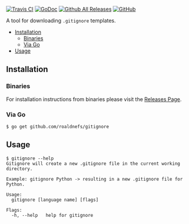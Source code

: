 [![Travis CI](https://img.shields.io/travis/roaldnefs/gitignore.svg?style=for-the-badge)](https://travis-ci.org/roaldnefs/gitignore)
[![GoDoc](https://img.shields.io/badge/godoc-reference-5272B4.svg?style=for-the-badge)](https://godoc.org/github.com/roaldnefs/gitignore)
[![Github All Releases](https://img.shields.io/github/downloads/roaldnefs/gitignore/total.svg?style=for-the-badge)](https://github.com/roaldnefs/gitignore/releases)
[![GitHub](https://img.shields.io/github/license/roaldnefs/gitignore.svg?style=for-the-badge)](https://github.com/roaldnefs/gitignore/blob/master/LICENSE)

A tool for downloading `.gitignore` templates.

* [Installation](README.md#installation)
     * [Binaries](README.md#binaries)
     * [Via Go](README.md#via-go)
* [Usage](README.md#usage)

## Installation

### Binaries

For installation instructions from binaries please visit the [Releases Page](https://github.com/roaldnefs/gitignore/releases).

### Via Go

```console
$ go get github.com/roaldnefs/gitignore
```

## Usage

```console
$ gitignore --help
Gitignore will create a new .gitignore file in the current working
directory.

Example: gitignore Python -> resulting in a new .gitignore file for Python.

Usage:
  gitignore [language name] [flags]

Flags:
  -h, --help   help for gitignore
```
